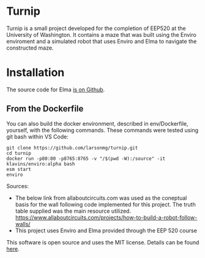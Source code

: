 Turnip
===

Turnip is a small project developed for the completion of EEP520 at the University of Washington. It contains a maze that was built using the Enviro  enviroment and a simulated robot that uses Enviro and Elma to navigate the constructed maze.

Installation
===

The source code for Elma [is on Github](https://github.com/klavinslab/elma).

From the Dockerfile
---

You can also build the docker environment, described in env/Dockerfile, yourself, with the following commands. These commands were tested using git bash within VS Code:

    git clone https://github.com/larsonmg/turnip.git
    cd turnip
    docker run -p80:80 -p8765:8765 -v "/$(pwd -W):/source" -it klavins/enviro:alpha bash
    esm start
    enviro

Sources:
- The below link from allaboutcircuits.com was used as the coneptual basis for the wall following code implemented for this project. The truth table supplied was the main resource utilized.
https://www.allaboutcircuits.com/projects/how-to-build-a-robot-follow-walls/
- This project uses Enviro and Elma provided through the EEP 520 course

This software is open source and uses the MIT license. Details can be found [here](https://github.com/klavinslab/elma).